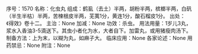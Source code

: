 序号：1570
名称：化虫丸
组成：鹤虱（去土）半两，胡粉半两，槟榔半两，白矾（半生半枯）半两，苦楝根皮半两，芜荑1分，黄连1分，酸石榴皮1分。
出处：《得效》卷十二。
主治：None
加减：None
功效：杀虫。
用法用量：1岁儿3丸，浆水入香油3-5滴送下。其虫小者化为水，大者自下。加雷丸，或用猪瘦肉汤下。
制备方法：上为末，以糊为丸，如麻子大。
临床应用：None
各家论述：None
用药禁忌：None
附注：None
